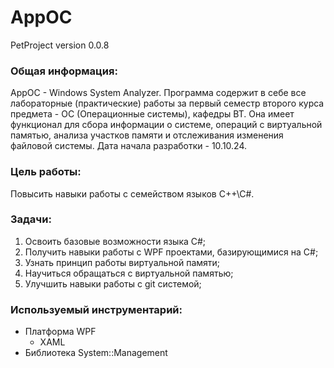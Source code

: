 # AppOC
PetProject version 0.0.8

### Общая информация:
AppOC - Windows System Analyzer.
Программа содержит в себе все лабораторные (практические) работы за первый семестр второго курса предмета - ОС (Операционные системы), кафедры ВТ. 
Она имеет функционал для сбора информации о системе, операций с виртуальной памятью, анализа участков памяти и отслеживания изменения файловой системы. 
Дата начала разработки - 10.10.24. 

### Цель работы:
Повысить навыки работы с семейством языков C++\C#.

### Задачи:
1. Освоить базовые возможности языка C#;
2. Получить навыки работы с WPF проектами, базирующимися на C#;
3. Узнать принцип работы виртуальной памяти;
4. Научиться обращаться с виртуальной памятью;
5. Улучшить навыки работы с git системой;

### Используемый инструментарий:
- Платформа WPF
  - XAML    
- Библиотека System::Management

